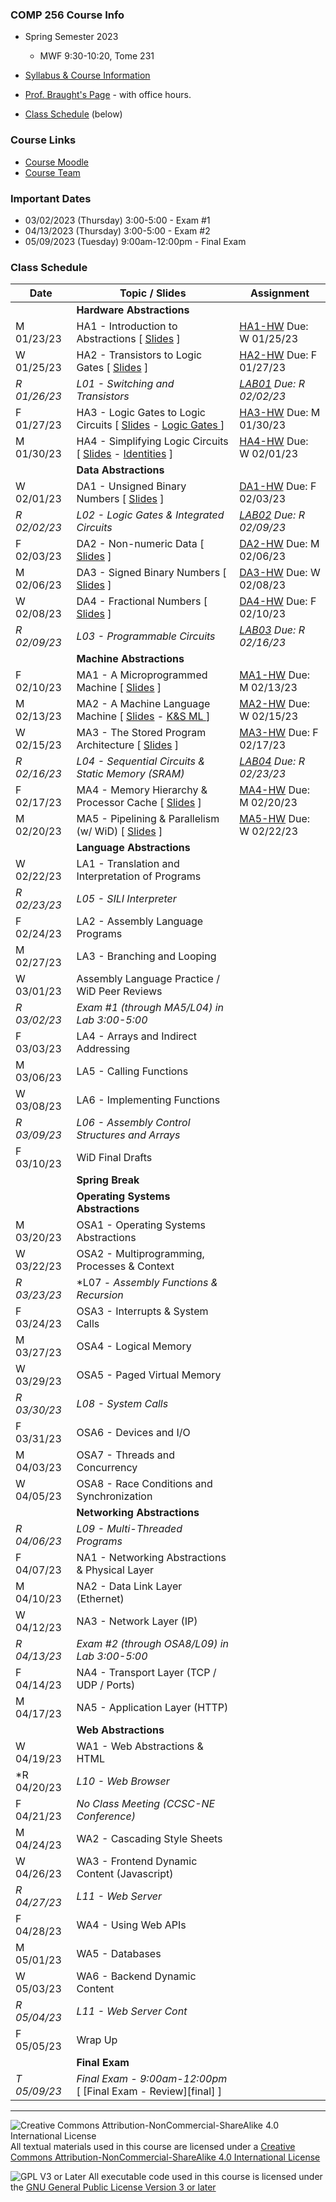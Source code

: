 ### COMP 256 Course Info
- Spring Semester 2023
  - MWF 9:30-10:20, Tome 231

- [Syllabus & Course Information](./syllabus.md)
- [Prof. Braught's Page](http://users.dickinson.edu/~braught/) - with office hours.
- [Class Schedule](#class-schedule) (below)

### Course Links

- [Course Moodle](https://lms.dickinson.edu/course/view.php?id=49856)
- [Course Team](https://teams.microsoft.com/l/team/19%3aLk175vaEncYObscYyzRIcIjgJjv7ooSfPRX-ZZZ6syY1%40thread.tacv2/conversations?groupId=7ae849d8-cd74-42f8-a922-455c34d06936&tenantId=6232b055-76b9-4c13-9b88-b562ae7db6fb)

<!--
- TinkerCAD
  - Use the link in Moodle to access our course directly.
  - Your "nickname" for login is your Dickinson username.
-->

<!--
- The Knob & Switch Computer
  - [The Datapath](https://dickinson-comp256.github.io/Knob-And-Switch-Computer/datapath.html)
  - [The Datapath & Memory](https://dickinson-comp256.github.io/Knob-And-Switch-Computer/dpandmem.html)
  - [Microprogram Machine](https://dickinson-comp256.github.io/Knob-And-Switch-Computer/micromachine.html)
  - [Machine Language Machine](https://dickinson-comp256.github.io/Knob-And-Switch-Computer/machine.html)
  - [Knob & Switch Assembly/Machine Language Reference](https://dickinson-comp256.github.io/Knob-And-Switch-Computer/instructions.html)
-->

<!--
- Assembler & Machine Simulator
  - [Assembly Language Reference Card](https://dickinson-comp256/AsmMachine/machine/bin/asm-ref.html)
  - [Assembler.jar](https://github.com/dickinson-comp256/AsmMachine/raw/main/Assembler/bin/Assembler.jar)
  - [Machine.jar](https://github.com/dickinson-comp256/AsmMachine/raw/main/Machine/bin/Machine.jar)
-->

### Important Dates

- 03/02/2023 (Thursday) 3:00-5:00 - Exam #1
- 04/13/2023 (Thursday) 3:00-5:00 - Exam #2
- 05/09/2023 (Tuesday) 9:00am-12:00pm - Final Exam

### Class Schedule

Date         | Topic / Slides                                                                    | Assignment
------------ | --------------------------------------------------------------------------------- | --------------
             | **Hardware Abstractions**                                                         |
 M 01/23/23  |  HA1 - Introduction to Abstractions                 [ [Slides][HA-s1] ]           |  [HA1-HW][HA-hw1] Due: W 01/25/23
 W 01/25/23  |  HA2 - Transistors to Logic Gates                   [ [Slides][HA-s2] ]           |  [HA2-HW][HA-hw2] Due: F 01/27/23
*R 01/26/23* | *L01 - Switching and Transistors*                                                 | *[LAB01][l01]  Due: R 02/02/23*
 F 01/27/23  |  HA3 - Logic Gates to Logic Circuits [ [Slides][HA-s3] - [ Logic Gates ][HA-LG] ] |  [HA3-HW][HA-hw3] Due: M 01/30/23
 M 01/30/23  |  HA4 - Simplifying Logic Circuits [ [Slides][HA-s4] - [ Identities][HA-BI] ]      |  [HA4-HW][HA-hw4] Due: W 02/01/23
             | **Data Abstractions**                                                             |
 W 02/01/23  |  DA1 - Unsigned Binary Numbers                      [ [Slides][DA-s1] ]           |  [DA1-HW][DA-hw1] Due: F 02/03/23
*R 02/02/23* | *L02 - Logic Gates & Integrated Circuits*                                         | *[LAB02][l02] Due: R 02/09/23* 
 F 02/03/23  |  DA2 - Non-numeric Data                             [ [Slides][DA-s2] ]           |  [DA2-HW][DA-hw2] Due: M 02/06/23
 M 02/06/23  |  DA3 - Signed Binary Numbers                        [ [Slides][DA-s3] ]           |  [DA3-HW][DA-hw3] Due: W 02/08/23
 W 02/08/23  |  DA4 - Fractional Numbers                           [ [Slides][DA-s4] ]           |  [DA4-HW][DA-hw4] Due: F 02/10/23
*R 02/09/23* | *L03 - Programmable Circuits*                                                     | *[LAB03][l03] Due: R 02/16/23*
             | **Machine Abstractions**                                                          |
 F 02/10/23  |  MA1 - A Microprogrammed Machine                     [ [Slides][MA-s1] ]          |  [MA1-HW][MA-hw1] Due: M 02/13/23
 M 02/13/23  |  MA2 - A Machine Language Machine [ [Slides][MA-s2] - [ K&S ML ][MA-ML-REF] ]     |  [MA2-HW][MA-hw2] Due: W 02/15/23
 W 02/15/23  |  MA3 - The Stored Program Architecture               [ [Slides][MA-s3] ]          |  [MA3-HW][MA-hw3] Due: F 02/17/23
*R 02/16/23* | *L04 - Sequential Circuits & Static Memory (SRAM)*                                | *[LAB04][l04] Due: R 02/23/23*
 F 02/17/23  |  MA4 - Memory Hierarchy & Processor Cache            [ [Slides][MA-s4] ]          |  [MA4-HW][MA-hw4] Due: M 02/20/23
 M 02/20/23  |  MA5 - Pipelining & Parallelism (w/ WiD)             [ [Slides][MA-s5] ]          |  [MA5-HW][MA-hw5] Due: W 02/22/23
             | **Language Abstractions**                                                         |
 W 02/22/23  |  LA1 - Translation and Interpretation of Programs    <!--[ [Slides][LA-s1] ]-->   |  <!--[LA1-HW][LA-hw1] Due: F 02/24/23-->
*R 02/23/23* | *L05 - SILI Interpreter*                                                          | <!--*[LAB05][l05] Due: R 03/09/23*-->
 F 02/24/23  |  LA2 - Assembly Language Programs                    <!--[ [Slides][LA-s2] ]-->   |  <!--[LA2-HW][LA-hw2] Due: M 02/27/23-->
 M 02/27/23  |  LA3 - Branching and Looping                         <!--[ [Slides][LA-s3] ]-->   |  <!--[LA3-HW][LA-hw3] Due: W 03/01/23-->
 W 03/01/23  |  Assembly Language Practice / WiD Peer Reviews       <!--[ [Slides][LA-pr1] ]-->  |  <!--[WiD][WiDPR] Due: F 03/03/23-->
*R 03/02/23* | *Exam #1 (through MA5/L04) in Lab 3:00-5:00*<!--[ [Exam 1 - Review][ex1] ]-->     | 
 F 03/03/23  |  LA4 - Arrays and Indirect Addressing                <!--[ [Slides][LA-s4] ]-->   |  <!--[LA4-HW][LA-hw4] Due: M 03/06/23-->
 M 03/06/23  |  LA5 - Calling Functions                             <!--[ [Slides][LA-s5] ]-->   |  <!--[LA5-HW][LA-hw5] Due: W 03/08/23-->
 W 03/08/23  |  LA6 - Implementing Functions                        <!--[ [Slides][LA-s6] ]-->   |  <!--[LA6-HW][LA-hw6] Due: F 03/10/23-->
*R 03/09/23* | *L06 - Assembly Control Structures and Arrays*                                    | <!--*[LAB06][l06] Due: R 03/23/23*-->
 F 03/10/23  |  WiD Final Drafts                                                                 |  <!--[WiD][WiDFD] Due: M 03/20/23-->
             | **Spring Break**                                                                  |
             | **Operating Systems Abstractions**                                                |
 M 03/20/23  |  OSA1 - Operating Systems Abstractions               <!--[ [Slides][OSA-s1] ]-->  |  <!--[OSA1-HW][OSA-hw1] Due: W 03/22/23-->
 W 03/22/23  |  OSA2 - Multiprogramming, Processes & Context        <!--[ [Slides][OSA-s2] ]-->  |  <!--[OSA2-HW][OSA-hw2] Due: F 03/24/23--> 
*R 03/23/23* | *L07 - *Assembly Functions & Recursion*                                           | <!--*[LAB07]]l07] Due: R 03/30/23*-->
 F 03/24/23  |  OSA3 - Interrupts & System Calls                    <!--[ [Slides][OSA-s3] ]-->  |  <!--[OSA3-HW][OSA-hw3] Due: M 03/27/23-->
 M 03/27/23  |  OSA4 - Logical Memory                               <!--[ [Slides][OSA-s4] ]-->  |  <!--[OSA4-HW][OSA-hw4] Due: W 03/29/23-->
 W 03/29/23  |  OSA5 - Paged Virtual Memory                         <!--[ [Slides][OSA-s5] ]-->  |  <!--[OSA5-HW][OSA-hw5] Due: F 03/31/23-->
*R 03/30/23* | *L08 - System Calls*                                                              | <!--*[LAB08][l08] Due: R 04/13/23*-->
 F 03/31/23  |  OSA6 - Devices and I/O                              <!--[ [Slides][OSA-s6] ]-->  |  <!--[OSA6-HW][OSA-hw6] Due: M 04/03/23-->
 M 04/03/23  |  OSA7 - Threads and Concurrency                      <!--[ [Slides][OSA-s7] ]-->  |  <!--[OSA7-HW][OSA-hw7] Due: W 04/05/23-->
 W 04/05/23  |  OSA8 - Race Conditions and Synchronization          <!--[ [Slides][OSA-s8] ]-->  |  <!--[OSA8-HW][OSA-hw8] Due: F 04/07/23-->
             | **Networking Abstractions**                                                       |
*R 04/06/23* | *L09 - Multi-Threaded Programs*                                                   | <!--*[LAB09][l09] Due: R 04/20/23*-->
 F 04/07/23  |  NA1 - Networking Abstractions & Physical Layer      <!--[ [Slides][NA-s1] ]-->   |  <!--[NA1-HW][NA-hw1] Due: M 04/10/23-->
 M 04/10/23  |  NA2 - Data Link Layer (Ethernet)                    <!--[ [Slides][NA-s2] ]-->   |  <!--[NA2-HW][NA-hw2] Due: W 04/12/23-->
 W 04/12/23  |  NA3 - Network Layer (IP)                            <!--[ [Slides][NA-s3] ]-->   |  <!--[NA3-HW][NA-hw3] Due: F 04/14/23-->
*R 04/13/23* | *Exam #2 (through OSA8/L09) in Lab 3:00-5:00*<!--[ [Exam 2 - Review][ex2] ]-->     | 
 F 04/14/23  |  NA4 - Transport Layer (TCP / UDP / Ports)           <!--[ [Slides][NA-s4] ]-->   |  <!--[NA4-HW][NA-hw4] Due: M 04/17/23-->
 M 04/17/23  |  NA5 - Application Layer (HTTP)                      <!--[ [Slides][NA-s5] ]-->   |  <!--[NA5-HW][NA-hw5] Due: W 04/19/23-->
             | **Web Abstractions**                                                              |
 W 04/19/23  |  WA1 - Web Abstractions & HTML                       <!--[ [Slides][WA-s1] ]-->   |  <!--[WA1-HW][WA-hw1] Due: F 04/21/23-->
*R 04/20/23  | *L10 - Web Browser*                                                               | <!--*[LAB10][l10] Due: R 04/27/23*-->
 F 04/21/23  |  *No Class Meeting (CCSC-NE Conference)*                                          |
 M 04/24/23  |  WA2 - Cascading Style Sheets                        <!--[ [Slides][WA-s2] ]-->   |  <!--[WA2-HW][WA-hw2] ] Due: W 04/26/23-->
 W 04/26/23  |  WA3 - Frontend Dynamic Content (Javascript)         <!--[ [Slides][WA-s3] ]-->   |  <!--[WA3-HW][WA-hw3] ] Due: F 04/28/23-->
*R 04/27/23* | *L11 - Web Server*                                                                | <!--*[LAB11][l11] Due: R 05/04/23*-->
 F 04/28/23  |  WA4 - Using Web APIs                                <!--[ [Slides][WA-s4] ]-->   |  <!--[WA4-HW][WA-hw4] ] Due: M 05/01/23-->
 M 05/01/23  |  WA5 - Databases                                     <!--[ [Slides][WA-s5] ]-->   |  <!--[WA5-HW][WA-hw5] ] Due: W 05/03/23-->
 W 05/03/23  |  WA6 - Backend Dynamic Content                       <!--[ [Slides][WA-s6] ]-->   |  <!--[WA6-HW][WA-hw6] ] Due: F 05/05/23-->
*R 05/04/23* | *L11 - Web Server Cont*                                                           |
 F 05/05/23  |        Wrap Up                                       <!--[ [Slides][TheEnd] ]-->  |  
             | **Final Exam**                                                                    |
*T 05/09/23* | *Final Exam - 9:00am-12:00pm*         [ [Final Exam - Review][final] ]            |


[HA-s1]: materials/01-HardwareAbstractions/HA1-S-Abstractions.pptx
[HA-hw1]: materials/01-HardwareAbstractions/HA1-A-Abstractions.docx
[HA-s2]: materials/01-HardwareAbstractions/HA2-S-TransistorsToGates.pptx
[HA-hw2]: materials/01-HardwareAbstractions/HA2-A-TransistorsToGates.docx
[HA-s3]: materials/01-HardwareAbstractions/HA3-S-GatesToCircuits.pptx
[HA-LG]: materials/01-HardwareAbstractions/HA3-S-LogicGates.pdf
[HA-hw3]: materials/01-HardwareAbstractions/HA3-A-GatesToCircuits.docx
[HA-s4]: materials/01-HardwareAbstractions/HA4-S-LogicSimplification.pptx
[HA-BI]: materials/01-HardwareAbstractions/HA4-S-BooleanIdentities.pdf
[HA-hw4]: materials/01-HardwareAbstractions/HA4-A-LogicSimplification.docx

[DA-s1]: materials/02-DataAbstractions/DA1-S-UnsignedBinary.pptx
[DA-hw1]: materials/02-DataAbstractions/DA1-A-UnsignedBinary.docx
[DA-s2]: materials/02-DataAbstractions/DA2-S-NonNumericData.pptx
[DA-hw2]: materials/02-DataAbstractions/DA2-A-NonNumericData.docx
[DA-s3]: materials/02-DataAbstractions/DA3-S-SignedBinary.pptx
[DA-hw3]: materials/02-DataAbstractions/DA3-A-SignedBinary.docx
[DA-s4]: materials/02-DataAbstractions/DA4-S-FractionalNumbers.pptx
[DA-hw4]: materials/02-DataAbstractions/DA4-A-FractionalNumbers.docx 

[MA-s1]: materials/03-MachineAbstractions/MA1-S-MicroProgram.pptx
[MA-hw1]: materials/03-MachineAbstractions/MA1-A-MicroProgram.docx
[MA-s2]: materials/03-MachineAbstractions/MA2-S-MachineLanguage.pptx
[MA-ML-REF]: materials/03-MachineAbstractions/MA-MachineLanguageRef.pdf
[MA-hw2]: materials/03-MachineAbstractions/MA2-A-MachineLanguage.docx
[MA-s3]: materials/03-MachineAbstractions/MA3-S-StoredProgram.pptx
[MA-hw3]: materials/03-MachineAbstractions/MA3-A-StoredProgram.docx
[MA-s4]: materials/03-MachineAbstractions/MA4-S-MemoryAndCache.pptx
[MA-hw4]: materials/03-MachineAbstractions/MA4-A-MemoryAndCache.docx
[MA-s5]: materials/03-MachineAbstractions/MA5-S-ParallelismPipelining.pptx
[MA-hw5]: materials/03-MachineAbstractions/MA5-A-ParallelismPipelining.docx

<!--
[LA-s1]: materials/04-MachineAbstractions/LA1-S-TranslationInterpretation.pptx
[LA-hw1]: materials/04-MachineAbstractions/LA1-A-TranslationInterpretation.docx
[LA-s2]: materials/04-MachineAbstractions/LA2-S-Assembly.pptx
[LA-hw2]: materials/04-MachineAbstractions/LA2-A-Assembly.docx
[LA-s3]: materials/04-MachineAbstractions/LA3-S-BranchingLooping.pptx
[LA-hw3]: materials/04-MachineAbstractions/LA3-A-BranchingLooping.docx
[LA-s4]: materials/04-MachineAbstractions/LA4-S-IndirectAddressing.pptx
[LA-hw4]: materials/04-MachineAbstractions/L45-A-IndirectAddressing.docx
[ex1]: materials/Exam1Review.docx
[LA-pr1]: materials/04-MachineAbstractions/LA1-Practice1-S-AsmActivities.pptx
[LA-s5]: materials/04-MachineAbstractions/LA5-S-CallingFunctions.pptx
[LA-hw5]: materials/04-MachineAbstractions/LA5-A-CallingFunctions.docx
[LA-s6]: materials/04-MachineAbstractions/LA6-S-ImplementingFunctions.pptx
[LA-hw6]: materials/04-MachineAbstractions/LA6-A-ImplementingFunctions.docx

[OSA-s1]: materials/05-OperatingSystemsAbstractions/OSA1-S-OSAbstractions.pptx
[OSA-hw1]: materials/05-OperatingSystemsAbstractions/OSA1-A-OSAbstractions.docx
[OSA-s2]: materials/05-OperatingSystemsAbstractions/OSA2-S-Processes.pptx
[OSA-hw2]: materials/05-OperatingSystemsAbstractions/OSA2-A-Processes.docx
[OSA-s3]: materials/05-OperatingSystemsAbstractions/OSA3-S-Interrupts.pptx
[OSA-hw3]: materials/05-OperatingSystemsAbstractions/OSA3-A-Interrupts.docx
[OSA-s4]: materials/05-OperatingSystemsAbstractions/OSA4-S-LogicalMemory.pptx
[OSA-hw4]: materials/05-OperatingSystemsAbstractions/OSA4-A-LogicalMemory.docx
[OSA-s5]: materials/05-OperatingSystemsAbstractions/OSA5-S-VirtualMemory.pptx
[OSA-hw5]: materials/05-OperatingSystemsAbstractions/OSA5-A-VirtualMemory.docx
[OSA-s6]: materials/05-OperatingSystemsAbstractions/OSA6-S-IOFileSystems.pptx
[OSA-hw6]: materials/05-OperatingSystemsAbstractions/OSA6-S-IOFileSystems.docx
[OSA-s7]: materials/05-OperatingSystemsAbstractions/OSA7-S-Threads.pptx
[OSA-hw7]: materials/05-OperatingSystemsAbstractions/OSA7-A-Threads.docx
[OSA-s8]: materials/05-OperatingSystemsAbstractions/OSA8-S-RaceConditions.pptx
[OSA-hw8]: materials/05-OperatingSystemsAbstractions/OSA8-A-RaceConditions.docx
[ex2]: materials/Exam2Review.docx

[NA-s1]: ???
[NA-hw1]: ???
[NA-s2]: ???
[NA-hw2]: ???
[NA-s3]: ???
[NA-hw3]: ???
[NA-s4]: ???
[NA-hw4]: ???
[NA-s5]: ???
[NA-hw5]: ???

[WA-s1]: materials/07-WebAbstractions/WA1-S-WebAbstractions.pptx
[WA-hw1]: materials/07-WebAbstractions/WA1-A-WebAbstractions.docx
[WA-s2]: materials/07-WebAbstractions/WA2-S-CSS.pptx
[WA-hw2]: materials/07-WebAbstractions/WA2-A-CSS.docx
[WA-s3]: materials/07-WebAbstractions/WA3-S-JavaScript.pptx
[WA-hw3]: materials/07-WebAbstractions/WA3-A-JavaScript.docx
[WA-s4]: materials/07-WebAbstractions/WA4-S-WebAPIs.pptx
[WA-hw4]: materials/07-WebAbstractions/WA4-A-WebAPIs.docx
[WA-s5]: materials/07-WebAbstractions/WA5-S-Databases.pptx
[WA-hw5]: materials/07-WebAbstractions/WA5-A-Databases.docx
[WA-s6]: materials/07-WebAbstractions/WA6-S-BackEndDynamic.pptx
[WA-hw6]: materials/07-WebAbstractions/WA6-A-BackEndDynamic.docx

[final]: materials/FinalExamReview.docx
[TheEnd]: materials/39-S-WrapUp.pptx
-->

[l01]: materials/Labs/L01-A-Switching.docx
[l02]: materials/Labs/L02-A-GatesIC.docx
[l03]: materials/Labs/L03-A-ProgCircuits.docx
[l04]: materials/Labs/L04-A-SeqCircuitsSRAM.docx

<!--
[l04]: materials/Labs/L04-A-SeqCircuitsSRAM.docx
[l05]: materials/Labs/L05-A-Interpreter.docx
[l06]: ???  L06-A-Assembly.docx
[l07]: materials/Labs/L07-A-AssemblyFuncs.docx
[l08]: ???
[l09]: ???
[l10]: ???
[l11]: materials/Labs/L11-A-WebServer.docx
-->
___

![Creative Commons Attribution-NonCommercial-ShareAlike 4.0 International License](https://i.creativecommons.org/l/by-nc-sa/4.0/88x31.png "Creative Commons Attribution-NonCommercial-ShareAlike 4.0 International License") All textual materials used in this course are licensed under a [Creative Commons Attribution-NonCommercial-ShareAlike 4.0 International License](http://creativecommons.org/licenses/by-nc-sa/4.0/)

![GPL V3 or Later](https://www.gnu.org/graphics/gplv3-or-later-sm.png "GPL V3 or later") All executable code used in this course is licensed under the [GNU General Public License Version 3 or later](https://www.gnu.org/licenses/gpl.txt)
